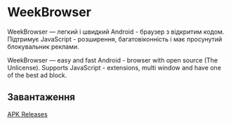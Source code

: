 # WeekBrowser
WeekBrowser — легкий і швидкий Android - браузер з відкритим кодом.  
Підтримує JavaScript - розширення, багатовіконність і має просунутий блокувальник реклами.

WeekBrowser — easy and fast Android - browser with open source (The Unlicense).
Supports JavaScript - extensions, multi window and have one of the best ad block.

## Завантаження
[APK Releases](https://github.com/week5thor/WeekBrowser/releases)
